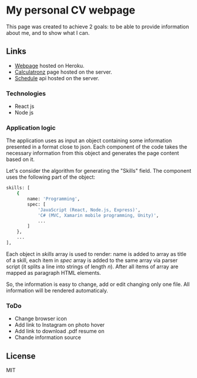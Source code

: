 # My personal CV webpage

This page was created to achieve 2 goals: to be able to provide information about me, and to show what I can.

## Links

* [Webpage](https://kuivalainen.herokuapp.com/) hosted on Heroku.
* [Calculatronz](https://kuivalainen.herokuapp.com/calculatronz) page hosted on the server.
* [Schedule](https://kuivalainen.herokuapp.com/nspu/schedule?id=1139) api hosted on the server.

### Technologies

* React js
* Node js

### Application logic

The application uses as input an object containing some information presented in a format close to json. Each component of the code takes the necessary information from this object and generates the page content based on it.

Let's consider the algorithm for generating the "Skills" field. The component uses the following part of the object:

```sh
skills: [
    {
        name: 'Programming',
        spec: [
            'JavaScript (React, Node.js, Express)',
            'C# (MVC, Xamarin mobile programming, Unity)',
            ...
        ]
    },
    ...
],
```

Each object  in *skills* array is used to render: name is added to array as title of a skill, each item in *spec* array is added to the same array via parser script (it splits a line into strings of length *n*). After all items of array are mapped as paragraph HTML elements.

So, the information is easy to change, add or edit changing only one file. All information will be rendered automaticaly.

### ToDo

* Change browser icon
* Add link to Instagram on photo hover
* Add link to download .pdf resume on 
* Chande information source

## License

MIT
